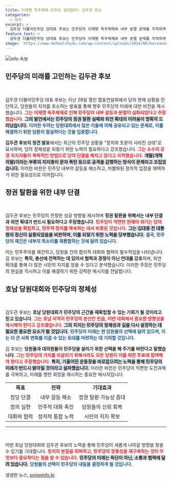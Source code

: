 ```yaml
---
title: 이재명 독주체제 민주당 살려달라! 김두관 호소
categories:
  - 정치
excerpt: >
  김두관 더불어민주당 당대표 후보는 민주당의 이재명 독주체제와 내부 분열 문제를 지적하며, 김대중 정신을 회복하자고 호소했다. 그는 강경 지지층의 공격을 언급하며 당원들의 소중한 선택을 촉구했다.
feature_text: >
  김두관 더불어민주당 당대표 후보는 민주당의 이재명 독주체제와 내부 분열 문제를 지적하며, 김대중 정신을 회복하자고 호소했다. 그는 강경 지지층의 공격을 언급하며 당원들의 소중한 선택을 촉구했다.
image: 'https://www.behealthy4u.com/wp-content/uploads/2024/06/koreanews.jpg'
---
```


<p><img src="https://www.behealthy4u.com/wp-content/uploads/2024/06/koreanews.jpg" alt="info 속보" /></p>

<h2 data-ke-size="size26">민주당의 미래를 고민하는 김두관 후보</h2>

<p data-ke-size="size16">&nbsp;</p>

<p>김두관 더불어민주당 대표 후보는 지난 28일 열린 합동연설회에서 당의 현재 상황을 진단하고, 당원들의 지지를 호소하는 발표를 통해 향후 민주당의 미래에 대한 비전을 제시했습니다. <b><span style="color: #ee2323;">그는 이재명 독주체제로 인해 민주당의 내부 갈등과 분열이 심화되었다고 주장했습니다.</span></b> <b><span style="background-color: #21538527;">그의 발언에서는 민주당의 정권 탈환 실패와 외연 확대의 어려움이 명확히 드러났습니다.</span></b> <b><span style="color: #1a5490;">이러한 우려는 당원대회에서 많은 이들에 의해 공유되고 있는 문제로, 이를 해결하기 위한 담론이 절실하다는 것을 입증합니다.</span></b></p>

<p><b>김두관 후보의 정견 발표</b>에서는 최근의 민주당 상황을 "정치와 토론이 사라진 상태"로 묘사하며, 당의 정체성을 되찾기 위한 노력이 필요하다고 강조했습니다. <b><span style="color: #ee2323;">그는 소수의 강경 지지자들이 폭력적인 방법으로 당의 단결을 해치고 있다고 지적했습니다.</span></b> <b><span style="background-color: #21538527;">개딸(개혁의딸)이라는 부류의 지지층이 문자 폭탄 등으로 공격을 감행하는 방식이 문제라고 꼬집었습니다.</span></b> 이러한 비판은 민주당 내부의 갈등을 해소하고, 차별화된 정치적 입장을 채택하기 위한 필요성으로 이어집니다.</p>

<h2 data-ke-size="size26">정권 탈환을 위한 내부 단결</h2>

<p data-ke-size="size16">&nbsp;</p>

<p>김두관 후보는 민주당의 진정한 성공 방향을 제시하며 <b>정권 탈환을 위해서는 내부 단결과 외연 확대가 반드시 필요하다고 주장했습니다</b>. <b><span style="color: #ee2323;">민주당이 직면한 현재의 위기는 당의 정체성을 확립하고, 민주적 정치를 복속하는 데서 비롯된 것입니다.</span></b> <b><span style="background-color: #21538527;">그는 김대중 전 대통령의 정신이 실종되었음을 비판하며, 이를 되찾기 위한 노력을 당부했습니다.</span></b> <b><span style="color: #1a5490;">결국, 민주당의 재건은 내부의 목소리를 재통합하는 것에 달려 있습니다.</span></b></p>

<p>이는 민주주의를 재건하고, 당원들 간의 합리적 대화와 협력이 필수적임을 나타냅니다. 김 후보는 <b>특히, 총선에 전력하는 데 있어서 협력과 경쟁이 아닌 연대를 강조</b>하며, 외연 확대를 통해 더 많은 시민의 지지를 얻을 수 있다고 분석했습니다. 이러한 주장은 민주당의 현실을 직시하고 이를 해결하기 위한 강력한 메시지를 전달합니다.</p>

<h2 data-ke-size="size26">호남 당원대회와 민주당의 정체성</h2>

<p data-ke-size="size16">&nbsp;</p>

<p>김두관 후보는 <b>호남 당원대회가 민주당의 근간을 재확립할 수 있는 기회가 될 것이라고 믿고 있습니다</b>. <b><span style="color: #ee2323;">그는 호남 지역이 민주당의 본산인 만큼, 이번 대회에서 중요한 방향성을 제시해야 한다고 강조했습니다.</span></b> <b><span style="background-color: #21538527;">그의 지지는 민주당의 정체성과 길을 다시 설정하는 데 필요한 중요한 요소가 될 것입니다.</span></b> <b><span style="color: #1a5490;">민주당의 미래는 현 당원들의 선택에 달려 있으며, 이는 더 큰 사회 변화를 이끌 수 있는 토대를 마련하는 데 기여할 것입니다.</span></b></p>

<p>김 후보는 <b>당원들과 대의원들이 민주당을 살리기 위한 선택을 해 주기를 바란다고 말했습니다</b>. <b><span style="color: #ee2323;">그는 민주당의 가치를 되살리기 위해서라도 모든 당원이 이를 위한 투표에 참여해야 한다고 주장했습니다.</span></b> <b><span style="background-color: #21538527;">특히, 기울어진 운동장을 바로잡으려는 노력을 통해 민주당의 미래가 반드시 밝아질 것이라고 설파했습니다.</span></b> 이러한 비전은 민주당이 직면한 도전과제를 극복하고, 미래를 향한 희망을 제시하는 중요한 메시지입니다.</p>

<table style="width: 100%;">
<tr>
<td style="text-align: center; height: 17px;"><b>목표</b></td>
<td style="text-align: center; height: 17px;"><b>전략</b></td>
<td style="text-align: center; height: 17px;"><b>기대효과</b></td>
</tr>
<tr>
<td style="text-align: center; height: 17px;">정당 단결</td>
<td style="text-align: center; height: 17px;">내부 갈등 해소</td>
<td style="text-align: center; height: 17px;">정권 탈환 가능성 증대</td>
</tr>
<tr>
<td style="text-align: center; height: 17px;">정의 실현</td>
<td style="text-align: center; height: 17px;">민주적 대화 촉진</td>
<td style="text-align: center; height: 17px;">당원들의 신뢰 회복</td>
</tr>
<tr>
<td style="text-align: center; height: 17px;">대화와 협력</td>
<td style="text-align: center; height: 17px;">정치적 통합 노력</td>
<td style="text-align: center; height: 17px;">시민의 지지 확보</td>
</tr>
</table>

<hr>

<p data-ke-size="size16">&nbsp;</p>

<p>이번 호남 당원대회와 김두관 후보의 노력을 통해 민주당이 새롭게 나아갈 방향을 찾을 수 있기를 기대합니다. <b><span style="color: #ee2323;">정치의 본질을 회복하고, 민주당의 정통성을 재구축하는 것이 무엇보다 중요하다는 점을 알 수 있습니다.</span></b> <b><span style="background-color: #21538527;">민주당의 미래는 독단이 아닌, 소통과 협력에 달려 있습니다.</span></b> <b><span style="color: #1a5490;">당원들의 선택이 민주당의 내일을 결정하게 될 것입니다.</span></b></p>
생생한 뉴스, <a href="https://onioninfo.kr" rel="dofollow">onioninfo.kr</a>


